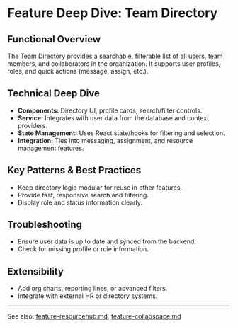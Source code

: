# Feature Deep Dive: Team Directory

## Functional Overview
The Team Directory provides a searchable, filterable list of all users, team members, and collaborators in the organization. It supports user profiles, roles, and quick actions (message, assign, etc.).

## Technical Deep Dive
- **Components:** Directory UI, profile cards, search/filter controls.
- **Service:** Integrates with user data from the database and context providers.
- **State Management:** Uses React state/hooks for filtering and selection.
- **Integration:** Ties into messaging, assignment, and resource management features.

## Key Patterns & Best Practices
- Keep directory logic modular for reuse in other features.
- Provide fast, responsive search and filtering.
- Display role and status information clearly.

## Troubleshooting
- Ensure user data is up to date and synced from the backend.
- Check for missing profile or role information.

## Extensibility
- Add org charts, reporting lines, or advanced filters.
- Integrate with external HR or directory systems.

---

See also: [feature-resourcehub.md](feature-resourcehub.md), [feature-collabspace.md](feature-collabspace.md)
